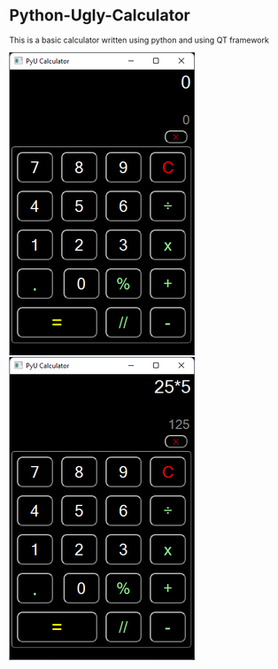 # Python-Ugly-Calculator

This is a basic calculator written using python and using QT framework


![](Images/1.png) ![](Images/2.png)
